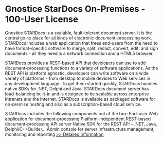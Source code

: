 # Gnostice StarDocs On-Premises - 100-User License
Gnostice STARDocs is a scalable, fault-tolerant document server. It is the central go-to place for all kinds of electronic document-processing work. STARDocs includes a web application that frees end-users from the need to have format-specific software to merge, split, redact, convert, edit, and sign documents - all they need is a network connection and a HTML5 browser.

STARDocs provides a REST-based API that developers can use to add document-processing functions to a variety of software applications. As the REST API is platform agnostic, developers can write software on a wide variety of platforms - from desktop to mobile devices to Web services in any development language. To get them started quickly, STARDocs bundles native SDKs for .NET, Delphi and Java. STARDocs document server has load-balancing built-in and is designed to be scalable across enterprise Intranets and the Internet. STARDocs is available as packaged software for on-premise hosting and also as a subscription-based cloud service.

STARDocs includes the following components out of the box:
End-user Web application for document-processing
Platform-independent REST-based document-processing API server
Native SDK for the REST API – .NET, Java, Delphi/C++Builder…
Admin console for server infrastructure management, monitoring and reporting
[>> Detailed information](https://secure.shareit.com/shareit/product.html?productid=300631023&affiliateid=200057808)